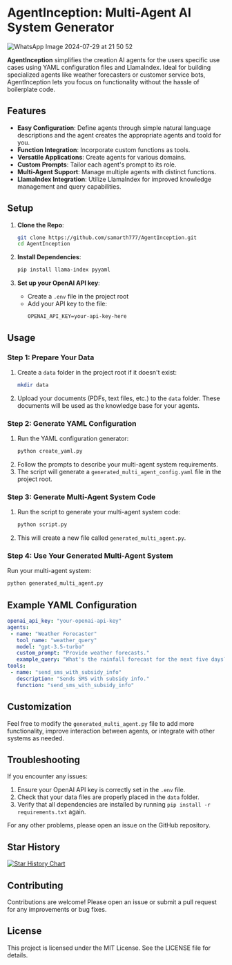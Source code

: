 # AgentInception: Multi-Agent AI System Generator

![WhatsApp Image 2024-07-29 at 21 50 52](https://github.com/user-attachments/assets/23515372-6d65-47a6-b83b-6782306ce625)

**AgentInception** simplifies the creation AI agents for the users specific use cases using YAML configuration files and LlamaIndex. Ideal for building specialized agents like weather forecasters or customer service bots, AgentInception lets you focus on functionality without the hassle of boilerplate code.

## Features

- **Easy Configuration**: Define agents through simple natural language descriptions and the agent creates the appropriate agents and toold for you.
- **Function Integration**: Incorporate custom functions as tools.
- **Versatile Applications**: Create agents for various domains.
- **Custom Prompts**: Tailor each agent's prompt to its role.
- **Multi-Agent Support**: Manage multiple agents with distinct functions.
- **LlamaIndex Integration**: Utilize LlamaIndex for improved knowledge management and query capabilities.


## Setup

1. **Clone the Repo**:
   ```bash
   git clone https://github.com/samarth777/AgentInception.git
   cd AgentInception
   ```

2. **Install Dependencies**:
   ```bash
   pip install llama-index pyyaml
   ```

3. **Set up your OpenAI API key**:
   - Create a `.env` file in the project root
   - Add your API key to the file:
     ```
     OPENAI_API_KEY=your-api-key-here
     ```

## Usage

### Step 1: Prepare Your Data

1. Create a `data` folder in the project root if it doesn't exist:
   ```bash
   mkdir data
   ```
2. Upload your documents (PDFs, text files, etc.) to the `data` folder. These documents will be used as the knowledge base for your agents.

### Step 2: Generate YAML Configuration

1. Run the YAML configuration generator:
   ```bash
   python create_yaml.py
   ```
2. Follow the prompts to describe your multi-agent system requirements.
3. The script will generate a `generated_multi_agent_config.yaml` file in the project root.

### Step 3: Generate Multi-Agent System Code

1. Run the script to generate your multi-agent system code:
   ```bash
   python script.py
   ```
2. This will create a new file called `generated_multi_agent.py`.

### Step 4: Use Your Generated Multi-Agent System

Run your multi-agent system:
```bash
python generated_multi_agent.py
```

## Example YAML Configuration

```yaml
openai_api_key: "your-openai-api-key"
agents:
 - name: "Weather Forecaster"
   tool_name: "weather_query"
   model: "gpt-3.5-turbo"
   custom_prompt: "Provide weather forecasts."
   example_query: "What's the rainfall forecast for the next five days?"
tools:
 - name: "send_sms_with_subsidy_info"
   description: "Sends SMS with subsidy info."
   function: "send_sms_with_subsidy_info"
```

## Customization

Feel free to modify the `generated_multi_agent.py` file to add more functionality, improve interaction between agents, or integrate with other systems as needed.

## Troubleshooting

If you encounter any issues:
1. Ensure your OpenAI API key is correctly set in the `.env` file.
2. Check that your data files are properly placed in the `data` folder.
3. Verify that all dependencies are installed by running `pip install -r requirements.txt` again.

For any other problems, please open an issue on the GitHub repository.

## Star History

[![Star History Chart](https://api.star-history.com/svg?repos=samarth777/AgentInception&type=Date)](https://star-history.com/#samarth777/AgentInception&Date)
## Contributing

Contributions are welcome! Please open an issue or submit a pull request for any improvements or bug fixes.

## License

This project is licensed under the MIT License. See the LICENSE file for details.
